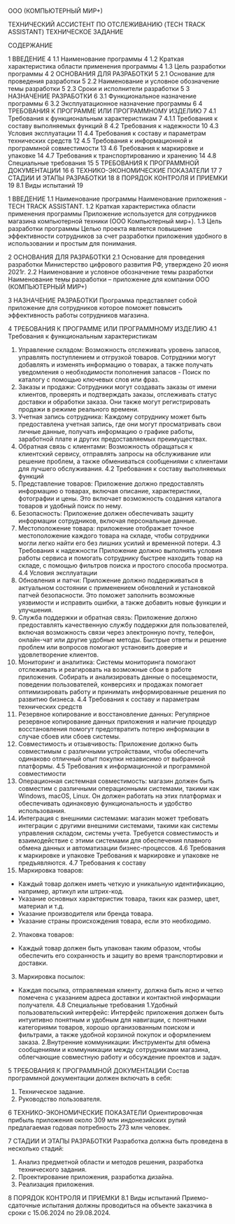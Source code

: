 ООО (КОМПЬЮТЕРНЫЙ МИР+)

ТЕХНИЧЕСКИЙ АССИСТЕНТ ПО ОТСЛЕЖИВАНИЮ (TECH TRACK ASSISTANT)
ТЕХНИЧЕСКОЕ ЗАДАНИЕ

СОДЕРЖАНИЕ

1	ВВЕДЕНИЕ	4
1.1	Наименование программы	4
1.2	Краткая характеристика области применения программы	4
1.3	Цель разработки программы	4
2	ОСНОВАНИЯ ДЛЯ РАЗРАБОТКИ	5
2.1	Основание для проведения разработки	5
2.2	Наименование и условное обозначение темы разработки	5
2.3	Сроки и исполнители разработки	5
3	НАЗНАЧЕНИЕ РАЗРАБОТКИ	6
3.1	Функциональное назначение программы	6
3.2	Эксплуатационное назначение программы	6
4	ТРЕБОВАНИЯ К ПРОГРАММЕ ИЛИ ПРОГРАММНОМУ ИЗДЕЛИЮ	7
4.1	Требования к функциональным характеристикам	7
4.1.1    Требования к составу выполняемых функций	8
4.2	Требования к надежности	10
4.3	Условия эксплуатации	11
4.4	Требования к составу и параметрам технических средств	12
4.5	Требования к информационной и программной совместимости	13
4.6	Требования к маркировке и упаковке	14
4.7	Требования к транспортированию и хранению	14
4.8	Специальные требования	15
5	ТРЕБОВАНИЯ К ПРОГРАММНОЙ ДОКУМЕНТАЦИИ	16
6	ТЕХНИКО-ЭКОНОМИЧЕСКИЕ ПОКАЗАТЕЛИ	17
7	СТАДИИ И ЭТАПЫ РАЗРАБОТКИ	18
8	ПОРЯДОК КОНТРОЛЯ И ПРИЕМКИ	19
8.1	Виды испытаний	19

1 ВВЕДЕНИЕ
1.1	Наименование программы
Наименование приложения - TECH TRACK ASSISTANT.
1.2	Краткая характеристика области применения программы
Приложение используется для сотрудников магазина компьютерной техники (ООО Компьютерный мир+).
1.3	Цель разработки программы 
Целью проекта является повышение эффективности сотрудников за счет разработки приложения удобного в использовании и простым для понимания.

2 ОСНОВАНИЯ ДЛЯ РАЗРАБОТКИ
2.1 Основание для проведения разработки
Министерство цифрового развития РФ, утверждено 20 июня 2021г.
2.2 Наименование и условное обозначение темы разработки
Наименование темы разработки – приложение для компании ООО (КОМПЬЮТЕРНЫЙ МИР+)

3 НАЗНАЧЕНИЕ РАЗРАБОТКИ
Программа представляет собой приложение для сотрудников которое поможет повысить эффективность работы сотрудников магазина.

4 ТРЕБОВАНИЯ К ПРОГРАММЕ ИЛИ ПРОГРАММНОМУ ИЗДЕЛИЮ
4.1 Требования к функциональным характеристикам
1. Управление складом: Возможность отслеживать уровень запасов, управлять поступлением и отгрузкой товаров. Сотрудники могут добавлять и изменять информацию о товарах, а также получать уведомления о необходимости пополнения запасов - Поиск по каталогу с помощью ключевых слов или фраз. 
2. Заказы и продажи: Сотрудники могут создавать заказы от имени клиентов, проверять и подтверждать заказы, отслеживать статус доставки и обработки заказа. Они также могут регистрировать продажи в режиме реального времени.
3. Учетная запись сотрудника: Каждому сотруднику может быть предоставлена учетная запись, где они могут просматривать свои личные данные, получать информацию о графике работы, заработной плате и других предоставляемых преимуществах. 
4. Обратная связь с клиентами: Возможность обращаться к клиентский сервису, отправлять запросы на обслуживание или решение проблем, а также обмениваться сообщениями с клиентами для лучшего обслуживания.
4.2 Требования к составу выполняемых функций
1. Представление товаров: Приложение должно предоставлять информацию о товарах, включая описание, характеристики, фотографии и цены. Это включает возможность создания каталога товаров и удобный поиск по нему. 
3. Безопасность: Приложение должен обеспечивать защиту информации сотрудников, включая персональные данные.
3. Местоположение товара: приложение отображает точное местоположение каждого товара на складе, чтобы сотрудники могли легко найти его без лишних усилий и временной потери.
4.3	 Требования к надежности
Приложение должно выполнять условия работы сервиса и помогать сотруднику быстрее находить товар на складе, с помощью фильтров поиска и простого способа просмотра.
4.4	 Условия эксплуатации
1.  Обновления и патчи: 
Приложение должно поддерживаться в актуальном состоянии с применением обновлений и установкой патчей безопасности. Это поможет заполнить возможные уязвимости и исправить ошибки, а также добавить новые функции и улучшения.
2. Служба поддержки и обратная связь:
Приложение должно предоставлять качественную службу поддержки для пользователей, включая возможность связи через электронную почту, телефон, онлайн-чат или другие удобные методы. Быстрые ответы и решение проблем или вопросов помогают установить доверие и удовлетворение клиентов. 
3. Мониторинг и аналитика: 
Системы мониторинга помогают отслеживать и реагировать на возможные сбои в работе приложения. Собирать и анализировать данные о посещаемости, поведении пользователей, конверсиях и продажах помогает оптимизировать работу и принимать информированные решения по развитию бизнеса.
4.4 Требования к составу и параметрам технических средств
1. Резервное копирование и восстановление данных: 
Регулярное резервное копирование данных приложения и наличие процедур восстановления помогут предотвратить потерю информации в случае сбоев или сбоев системы.
2. Совместимость и отзывчивость:
Приложение должно быть совместимым с различными устройствами, чтобы обеспечить одинаково отличный опыт покупки независимо от выбранной платформы.
4.5	Требования к информационной и программной совместимости
1. Операционная системная совместимость: магазин должен быть совместим с различными операционными системами, такими как Windows, macOS, Linux. Он должен работать на этих платформах и обеспечивать одинаковую функциональность и удобство использования. 
2. Интеграция с внешними системами: магазин может требовать интеграции с другими внешними системами, такими как системы управления складом, системы учета. Требуется совместимость и взаимодействие с этими системами для обеспечения плавного обмена данных и автоматизации бизнес-процессов. 
4.6	Требования к маркировке и упаковке
Требования к маркировке и упаковке не предъявляются.
4.7	 Требования к составу
1. Маркировка товаров: 
- Каждый товар должен иметь четкую и уникальную идентификацию, например, артикул или штрих-код. 
- Указание основных характеристик товара, таких как размер, цвет, материал и т.д. 
- Указание производителя или бренда товара. 
- Указание страны происхождения товара, если это необходимо.
2. Упаковка товаров: 
- Каждый товар должен быть упакован таким образом, чтобы обеспечить его сохранность и защиту во время транспортировки и доставки. 
3. Маркировка посылок:
- Каждая посылка, отправляемая клиенту, должна быть ясно и четко помечена с указанием адреса доставки и контактной информации получателя.
4.8	 Специальные требования
1.Удобный пользовательский интерфейс: Интерфейс приложения должен быть интуитивно понятным и удобным для навигации, с понятными категориями товаров, хорошо организованным поиском и фильтрами, а также удобной корзиной покупок и оформлением заказа.
2.Внутренние коммуникации: Инструменты для обмена сообщениями и коммуникации между сотрудниками магазина, облегчающие совместную работу и обсуждение проектов и задач.

5	ТРЕБОВАНИЯ К ПРОГРАММНОЙ ДОКУМЕНТАЦИИ
Состав программной документации должен включать в себя:
1. Техническое задание.
2. Руководство пользователя.

6	ТЕХНИКО-ЭКОНОМИЧЕСКИЕ ПОКАЗАТЕЛИ
Ориентировочная прибыль приложения около 309 млн индонезийских рупий предлагаемая годовая потребность 273 млн человек.

7	СТАДИИ И ЭТАПЫ РАЗРАБОТКИ
Разработка должна быть проведена в несколько стадий: 
1. Анализ предметной области и методов решения, разработка технического задания.
2. Проектирование приложения, разработка дизайна.
3. Реализация приложения.

8	ПОРЯДОК КОНТРОЛЯ И ПРИЕМКИ
8.1 Виды испытаний
Приемо-сдаточные испытания должны проводиться на объекте заказчика в сроки с 15.06.2024 по 29.08.2024. 
